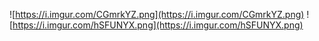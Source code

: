 ![https://i.imgur.com/CGmrkYZ.png](https://i.imgur.com/CGmrkYZ.png)
![https://i.imgur.com/hSFUNYX.png](https://i.imgur.com/hSFUNYX.png)

